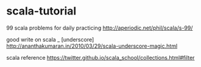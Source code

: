 # scala-tutorial


99 scala problems for daily practicing
http://aperiodic.net/phil/scala/s-99/

good write on scala _ [underscore]
http://ananthakumaran.in/2010/03/29/scala-underscore-magic.html

scala reference
https://twitter.github.io/scala_school/collections.html#filter
